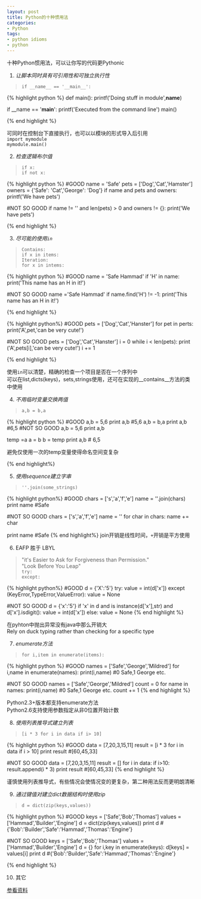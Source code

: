 ```yaml
---
layout: post
title: Python的十种惯用法
categories:
- Python
tags:
- python idioms
- python
---
```


十种Python惯用法，可以让你写的代码更Pythonic

1. *让脚本同时具有可引用性和可独立执行性*

> `if __name__ == '__main__':`  

{% highlight python %}
def main():
	printf('Doing stuff in module',__name__)

if __name == '__main__':
	printf('Executed from the command line')
	main()

{% end highlight %}

可同时在控制台下直接执行，也可以以模块的形式导入后引用   
`import mymodule`    
`mymodule.main()`  

2. *检查逻辑布尔值*

> `if x:`   
`if not x:`

{% highlight python %}
#GOOD
name = 'Safe'
pets = ['Dog','Cat','Hamster']
owners = {'Safe': 'Cat','George': 'Dog'}
if name and pets and owners:
	printf('We have pets')

#NOT SO GOOD
if name != '' and len(pets) > 0 and owners != {}:
	print('We have pets')

{% end highlight %}

3. *尽可能的使用`in`*
> `Contains:`   
`if x in items:`    
`Iteration:`    
`for x in intems:`     

{% highlight python %}
#GOOD
name = 'Safe Hammad'
if 'H' in name:
	print('This name has an H in it!')

#NOT SO GOOD
name ='Safe Hammad'
if name.find('H') != -1:
	print('This name has an H in it!')

{% end highlight %}


{% highlight python%}
#GOOD
pets = ['Dog','Cat','Hanster']
for pet in perts:
	print('A',pet,'can be very cute!')

#NOT SO GOOD
pets = ['Dog','Cat','Hanster']
i = 0 
while i < len(pets):
	print ('A',pets[i],'can be very cute!')
	i += 1


{% end highlight %}

使用`in`可以清楚，精确的检查一个项目是否在一个序列中    
可以在list,dicts(keys)，sets,strings使用，还可在实现的__contains__方法的类中使用


4. *不用临时变量交换两值*
> `a,b = b,a`

{% highlight python %}
#GOOD
a,b = 5,6
print a,b #5,6
a,b = b,a
print a,b #6,5
#NOT SO GOOD
a,b = 5,6
print a,b

temp =a
a = b
b = temp
print a,b # 6,5

避免仅使用一次的temp变量使得命名空间变复杂

{% end highlight%}

5. *使用sequence建立字串*
> `''.join(some_strings)`

{% highlight python%}
#GOOD 
chars = ['s','a','f','e']
name = ''.join(chars)
print name #Safe

#NOT SO GOOD
chars = ['s','a','f','e']
name = ''
for char in chars:
	name += char

print name #Safe
{% end highlight%}
join开销是线性时间，`+`开销是平方使用

6. EAFP 胜于 LBYL
> "it's Easier to Ask for Forgiveness than Permission."    
"Look Before You Leap"    
`try:`   
`except:`   

{% highlight python%}
#GOOD
d = {'X':'5'}
try:
	value = int(d['x'])
except (KeyError,TypeError,ValueError):
	value = None

#NOT SO GOOD
d = {'x':'5'}
if 'x' in d and  is instance(d['x'],str) and d['x'].isdigit():
	value = int(d['x'])
else:
	value = None
{% end highlight %}

在pyhton中抛出异常没有java中那么开销大   
Rely on duck typing rather than checking for a specific type

7. *enumerate方法*
> `for i,item in enumerate(items):`    

{% highlight python %}
#GOOD
names = ['Safe','George','Mildred']
for i,name in enumerate(names):
	print(i,name) #0 Safe,1 George etc.

#NOT SO GOOD
names = ['Safe','George','Mildred']
count = 0
for name in names:
	print(i,name) #0 Safe,1 George etc.
	count += 1
{% end highlight %}

Python2.3+版本都支持enumerate方法    
Python2.6支持使用参数指定从非0位置开始计数

8. *使用列表推导式建立列表*
> `[i * 3 for i in data if i> 10]`


{% highlight python %}
#GOOD
data = [7,20,3,15,11]
result = [i * 3 for i in data if i > 10]
print result #[60,45,33]

#NOT SO GOOD
data = [7,20,3,15,11]
result = []
for i in data:
	if i>10:
		result.append(i * 3)
print result #[60,45,33]
{% end highlight %}

谨慎使用列表推导式，有些情况会使情况变的更复杂，第二种用法反而更明朗清晰

9. *通过键值对建立dict数据结构时使用zip*
> `d = dict(zip(keys,values))`   


{% highlight python %}
#GOOD
keys = ['Safe','Bob','Thomas']
values = ['Hammad','Builder','Engine']
d = dict(zip(keys,values))
print d #{'Bob':'Builder','Safe':'Hammad','Thomas':'Engine'}

#NOT SO GOOD
keys = ['Safe','Bob','Thomas']
values = ['Hammad','Builder','Engine']
d = {}
for i,key in enumerate(keys):
	d[keys] = values[i]
print d #{'Bob':'Builder','Safe':'Hammad','Thomas':'Engine'}

{% end highlight %}

10. 其它

[参看资料](http://safehammad.com/downloads/python-idioms-2014-01-16.pdf)
